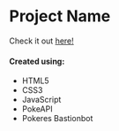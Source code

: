 # Project Name
Check it out <a href="">here!</a>
#### Created using:
* HTML5
* CSS3
* JavaScript
* PokeAPI
* Pokeres Bastionbot